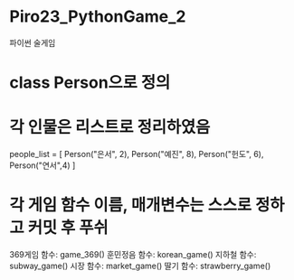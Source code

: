 # Piro23_PythonGame_2

파이썬 술게임

# class Person으로 정의

# 각 인물은 리스트로 정리하였음

people_list = [
Person("은서", 2),
Person("예진", 8),
Person("헌도", 6),
Person("연서",4)
]

# 각 게임 함수 이름, 매개변수는 스스로 정하고 커밋 후 푸쉬

369게임 함수: game_369()
훈민정음 함수: korean_game()
지하철 함수: subway_game()
시장 함수: market_game()
딸기 함수: strawberry_game()
